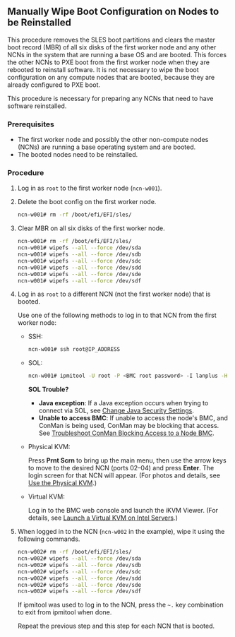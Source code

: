 ## Manually Wipe Boot Configuration on Nodes to be Reinstalled

This procedure removes the SLES boot partitions and clears the master boot record \(MBR\) of all six disks of the first worker node and any other NCNs in the system that are running a base OS and are booted. This forces the other NCNs to PXE boot from the first worker node when they are rebooted to reinstall software. It is not necessary to wipe the boot configuration on any compute nodes that are booted, because they are already configured to PXE boot.

This procedure is necessary for preparing any NCNs that need to have software reinstalled.

### Prerequisites

-   The first worker node and possibly the other non-compute nodes \(NCNs\) are running a base operating system and are booted.
-   The booted nodes need to be reinstalled.

### Procedure

1.  Log in as `root` to the first worker node \(`ncn-w001`\).

2.  Delete the boot config on the first worker node.

    ```bash
    ncn-w001# rm -rf /boot/efi/EFI/sles/
    ```

3.  Clear MBR on all six disks of the first worker node.

    ```bash
    ncn-w001# rm -rf /boot/efi/EFI/sles/
    ncn-w001# wipefs --all --force /dev/sda
    ncn-w001# wipefs --all --force /dev/sdb
    ncn-w001# wipefs --all --force /dev/sdc
    ncn-w001# wipefs --all --force /dev/sdd
    ncn-w001# wipefs --all --force /dev/sde
    ncn-w001# wipefs --all --force /dev/sdf
    ```

4.  Log in as `root` to a different NCN \(not the first worker node\) that is booted.

    Use one of the following methods to log in to that NCN from the first worker node:

    -   SSH:

        ```bash
        ncn-w001# ssh root@IP_ADDRESS
        ```

    -   SOL:

        ```bash
        ncn-w001# ipmitool -U root -P <BMC root password> -I lanplus -H BMC_IP_ADDRESS sol activate
        ```

        **SOL Trouble?**

        -   **Java exception**: If a Java exception occurs when trying to connect via SOL, see [Change Java Security Settings](Change_Java_Security_Settings.md).
        -   **Unable to access BMC**: If unable to access the node's BMC, and ConMan is being used, ConMan may be blocking that access. See [Troubleshoot ConMan Blocking Access to a Node BMC](../conman/Troubleshoot_ConMan_Blocking_Access_to_a_Node_BMC.md).
    
    -   Physical KVM: 
        
        Press **Prnt Scrn** to bring up the main menu, then use the arrow keys to move to the desired NCN \(ports 02–04\) and press **Enter**. The login screen for that NCN will appear. \(For photos and details, see [Use the Physical KVM](Use_the_Physical_KVM.md).\)
    
    -   Virtual KVM: 
        
        Log in to the BMC web console and launch the iKVM Viewer. \(For details, see [Launch a Virtual KVM on Intel Servers](Launch_a_Virtual_KVM_on_Intel_Servers.md).\)

5.  When logged in to the NCN \(`ncn-w002` in the example\), wipe it using the following commands.

    ```bash
    ncn-w002# rm -rf /boot/efi/EFI/sles/
    ncn-w002# wipefs --all --force /dev/sda
    ncn-w002# wipefs --all --force /dev/sdb
    ncn-w002# wipefs --all --force /dev/sdc
    ncn-w002# wipefs --all --force /dev/sdd
    ncn-w002# wipefs --all --force /dev/sde
    ncn-w002# wipefs --all --force /dev/sdf
    ```

    If ipmitool was used to log in to the NCN, press the `~.` key combination to exit from ipmitool when done.

    Repeat the previous step and this step for each NCN that is booted.



